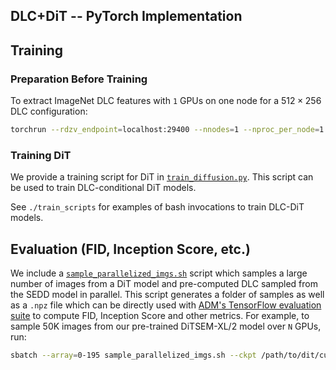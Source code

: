 ## DLC+DiT -- PyTorch Implementation

## Training
### Preparation Before Training
To extract ImageNet DLC features with `1` GPUs on one node for a $512\times 256$ DLC configuration:
```bash
torchrun --rdzv_endpoint=localhost:29400 --nnodes=1 --nproc_per_node=1 extract_features_withdlc.py --data-path /path/to/imagenet/train --features-path /path/to/store/features --encoder-path /path/to/sem_encoder/teacher_checkpoint.pth --L 512 --V 256 --global-batch-size 512
```

### Training DiT
We provide a training script for DiT in [`train_diffusion.py`](train_diffusion.py). This script can be used to train DLC-conditional 
DiT models. 

See `./train_scripts` for examples of bash invocations to train DLC-DiT models.

## Evaluation (FID, Inception Score, etc.)

We include a [`sample_parallelized_imgs.sh`](sample_parallelized_imgs.sh) script which samples a large number of images from a DiT model and pre-computed
DLC sampled from the SEDD model in parallel. This script 
generates a folder of samples as well as a `.npz` file which can be directly used with [ADM's TensorFlow
evaluation suite](https://github.com/openai/guided-diffusion/tree/main/evaluations) to compute FID, Inception Score and
other metrics. For example, to sample 50K images from our pre-trained DiTSEM-XL/2 model over `N` GPUs, run:

```bash
sbatch --array=0-195 sample_parallelized_imgs.sh --ckpt /path/to/dit/custom_checkpoint_0.pkl --dino-cfg /path/to/dino/cfg.yaml --dlc-dir /path/to/dlc
```
